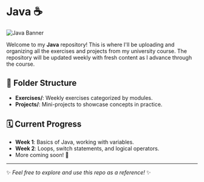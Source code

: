 # Java ☕️

![Java Banner](https://terralogic.com/wp-content/uploads/2021/06/jvm.png)

Welcome to my **Java** repository! This is where I'll be uploading and organizing all the exercises and projects from my university course. The repository will be updated weekly with fresh content as I advance through the course.


## 📂 Folder Structure
- **Exercises/**: Weekly exercises categorized by modules.
- **Projects/**: Mini-projects to showcase concepts in practice.

## 🗓️ Current Progress
- **Week 1**: Basics of Java, working with variables.
- **Week 2**: Loops, switch statements, and logical operators.
- More coming soon! 🚀


---

✨ _Feel free to explore and use this repo as a reference!_ ✨


